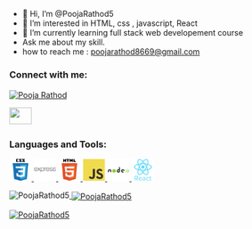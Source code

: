 - 👋 Hi, I’m @PoojaRathod5
- 👀 I’m interested in HTML, css , javascript, React
- 🌱 I’m currently learning full stack web developement course
- Ask me about my skill.
- how to reach me : poojarathod8669@gmail.com 
<h3 align="left">Connect with me:</h3>
<p align="left" ><a href="https://www.linkedin.com/in/pooja-rathod-9a133323b/" target="blank"><img align="center" src="https://raw.githubusercontent.com/rahuldkjain/github-profile-readme-generator/master/src/images/icons/Social/linked-in-alt.svg" alt="Pooja Rathod" height="30" width="40" /></a> 
 </p>
 <p>
 <a href="https://poojarathod5.github.io/" target="blank"> <img  src="https://cdn-icons-png.flaticon.com/512/522/522510.png" height="30" width="40" /> </a>
</p>
 <h3 align="left">Languages and Tools:</h3>
<p align="left"> <a href="https://getbootstrap.com" target="_blank" rel="noreferrer"> 

<img  src="https://raw.githubusercontent.com/devicons/devicon/master/icons/css3/css3-original-wordmark.svg" alt="css3" width="40" height="40"/> </a>
 <a href="https://expressjs.com" target="_blank" rel="noreferrer">
<img src="https://raw.githubusercontent.com/devicons/devicon/master/icons/express/express-original-wordmark.svg" alt="express" width="40" height="40"/> </a>
 <a href="https://www.w3.org/html/" target="_blank" rel="noreferrer">
<img src="https://raw.githubusercontent.com/devicons/devicon/master/icons/html5/html5-original-wordmark.svg" alt="html5" width="40" height="40"/> </a> 
 <a href="https://developer.mozilla.org/en-US/docs/Web/JavaScript" target="_blank" rel="noreferrer">
<img src="https://raw.githubusercontent.com/devicons/devicon/master/icons/javascript/javascript-original.svg" alt="javascript" width="40" height="40"/> </a> 
 <a href="https://www.mongodb.com/" target="_blank" rel="noreferrer">
<img src="https://raw.githubusercontent.com/devicons/devicon/master/icons/nodejs/nodejs-original-wordmark.svg" alt="nodejs" width="40" height="40"/> </a> 
 <a href="https://reactjs.org/" target="_blank" rel="noreferrer">
<img src="https://raw.githubusercontent.com/devicons/devicon/master/icons/react/react-original-wordmark.svg" alt="react" width="40" height="40"/> </a>
 <a href="https://redux.js.org" target="_blank" rel="noreferrer">

<p><img align="left" src="https://github-readme-stats.vercel.app/api/top-langs?username=PoojaRathod5&show_icons=true&locale=en&layout=compact" alt="PoojaRathod5" /></p>
<p>&nbsp;<img align="center" src="https://github-readme-stats.vercel.app/api?username=PoojaRathod5&show_icons=true&locale=en" alt="PoojaRathod5" /></p>
<p><img align="center" src="https://github-readme-streak-stats.herokuapp.com/?user=PoojaRathod5&" alt="PoojaRathod5" /></p>
